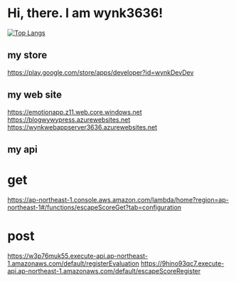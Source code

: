 # Hi, there. I am wynk3636!

[![Top Langs](https://github-readme-stats.vercel.app/api/top-langs/?username=wynk3636)](https://github.com/wynk3636/github-readme-stats)

## my store
https://play.google.com/store/apps/developer?id=wynkDevDev

## my web site
https://emotionapp.z11.web.core.windows.net
https://blogwywypress.azurewebsites.net
https://wynkwebappserver3636.azurewebsites.net

## my api
# get
https://ap-northeast-1.console.aws.amazon.com/lambda/home?region=ap-northeast-1#/functions/escapeScoreGet?tab=configuration
# post
https://w3p76muk55.execute-api.ap-northeast-1.amazonaws.com/default/registerEvaluation
https://9hino93qc7.execute-api.ap-northeast-1.amazonaws.com/default/escapeScoreRegister

<!--
**wynk3636/wynk3636** is a ✨ _special_ ✨ repository because its `README.md` (this file) appears on your GitHub profile.

Here are some ideas to get you started:

- 🔭 I’m currently working on ...
- 🌱 I’m currently learning ...
- 👯 I’m looking to collaborate on ...
- 🤔 I’m looking for help with ...
- 💬 Ask me about ...
- 📫 How to reach me: ...
- 😄 Pronouns: ...
- ⚡ Fun fact: ...
-->
